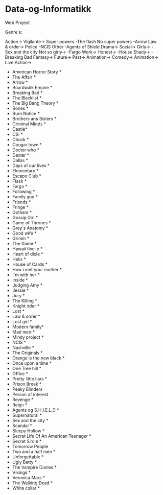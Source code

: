 Data-og-Informatikk
===================

Web Project

Genre's:

Action->
  Vigilante->
    Super powers
      -The flash
    No super powers
      -Arrow
  Law & order->
    Police
      -NCIS
    Other
      -Agents of Shield
Drama->
  Social->
    Girly->
      -Sex and the city
    Not so girly->
      -Fargo
  Work->
    Honest->
      -House
    Shady->
      -Breaking Bad
Fantasy->
  Future->
  Past->
  Animation->
Comedy->
  Animation->
  Live Action->
  
  
- American Horror Story       *
- The Affair    *
- Arrow           *
- Boardwalk Empire     *
- Breaking Bad        *
- The Blacklist       *
- The Big Bang Theory *
- Bones           *
- Burn Notice    *
- Brothers ans Sisters   *
- Criminal Minds    *
- Castle*
- CSI   *
- Chuck    *
- Cougar town   *
- Doctor who   *
- Dexter   *
- Dallas    *
- Days of our lives  *
- Elementary  *
- Escape Club  *
- Flash           *
- Fargo   *
- Following   *
- Family guy    *
- Friends *
- Fringe   *
- Gotham   *
- Gossip Girl    *
- Game of Thrones   *
- Grey´s Anatomy    *
- Good wife   *
- Grimm   *
- The Game * 
- Hawaii five-o   *
- Heart of dixie   *
- Helix    *
- House of Cards        *
- How i met your mother *
- I´m with her  *
- Inside   *
- Judging Amy   *
- Jessie   *
- Jury    *
- The Killing  *
- Knight rider  *
- Lost        *
- Law & order *
- Lost girl *
- Modern family*
- Mad men *
- Mindy project *
- NCIS            *
- Nashville *
- The Originals *
- Orange is the new black *
- Once upon a time       *
- One Tree hill         *
- Office     *
- Pretty little liars    *
- Prison Break            *
- Peaky Blinders
- Person of interest
- Revenge  *
- Reign    *
- Agents og S.H.I.E.L.D   *
- Supernatural          *
- Sex and the city     *
- Scandal               *
- Sleepy Hollow        *
- Secret Life Of An American Teenager *
- Secret Sircle  *
- Tomorrow People
- Two and a half men  *
- Unforgettable  *
- Ugly Betty         *
- The Vampire Diaries  *
- Vikings              *
- Veronica Mars       *
- The Walking Dead      *
- White collar         *
